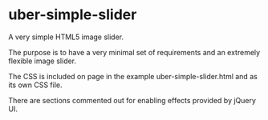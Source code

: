 uber-simple-slider
==================

A very simple HTML5 image slider.

The purpose is to have a very minimal set of requirements and an extremely flexible image slider.

The CSS is included on page in the example uber-simple-slider.html and as its own CSS file.

There are sections commented out for enabling effects provided by jQuery UI.


